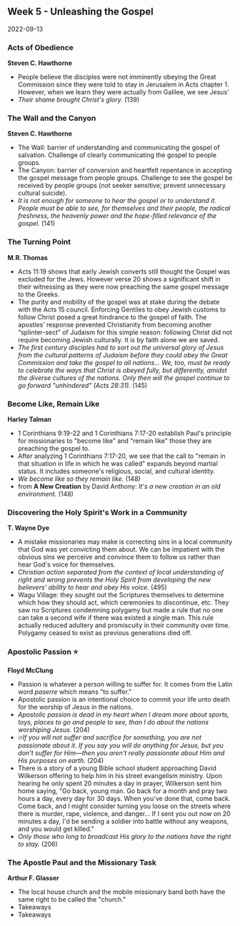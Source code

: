 ## Week 5 - Unleashing the Gospel
2022-09-13

### Acts of Obedience
**Steven C. Hawthorne**
- People believe the disciples were not imminently obeying the Great Commission since they were told to stay in Jerusalem in Acts chapter 1. However, when we learn they were actually from Galilee, we see Jesus'  
- *Their shame brought Christ's glory.* (139)


### The Wall and the Canyon
**Steven C. Hawthorne**
- The Wall: barrier of understanding and communicating the gospel of salvation. Challenge of clearly communicating the gospel to people groups.
- The Canyon: barrier of conversion and heartfelt repentance in accepting the gospel message from people groups. Challenge to see the gospel be received by people groups (not seeker sensitive; prevent unnecessary cultural suicide).
- *It is not enough for someone to hear the gospel or to understand it. People must be able to see, for themselves and their people, the radical freshness, the heavenly power and the hope-filled relevance of the gospel.* (141)


### The Turning Point
**M.R. Thomas**
- Acts 11:19 shows that early Jewish converts still thought the Gospel was excluded for the Jews. However verse 20 shows a significant shift in their witnessing as they were now preaching the same gospel message to the Greeks.
- The purity and mobility of the gospel was at stake during the debate with the Acts 15 council. Enforcing Gentiles to obey Jewish customs to follow Christ posed a great hindrance to the gospel of faith. The apostles’ response prevented Christianity from becoming another “splinter-sect” of Judaism for this simple reason: following Christ did not require becoming Jewish culturally. It is by faith alone we are saved.
- *The first century disciples had to sort out the universal glory of Jesus from the cultural patterns of Judaism before they could obey the Great Commission and take the gospel to all nations... We, too, must be ready to celebrate the ways that Christ is obeyed fully, but differently, amidst the diverse cultures of the nations. Only then will the gospel continue to go forward "unhindered" (Acts 28:31).* (145)


### Become Like, Remain Like
**Harley Talman**
- 1 Corinthians 9:19-22 and 1 Corinthians 7:17-20 establish Paul's principle for missionaries to "become like" and "remain like" those they are preaching the gospel to.
- After analyzing 1 Corinthians 7:17-20, we see that the call to "remain in that situation in life in which he was called" expands beyond martial status. It includes someone's religious, social, and cultural identity.
- *We become like so they remain like.* (148)
- from **A New Creation** by David Anthony: *It's a new creation in an old environment.* (148)


### Discovering the Holy Spirit's Work in a Community
**T. Wayne Dye**
- A mistake missionaries may make is correcting sins in a local community that God was yet convicting them about. We can be impatient with the obvious sins we perceive and convince them to follow us rather than hear God's voice for themselves.
- *Christian action separated from the context of local understanding of right and wrong prevents the Holy Spirit from developing the new believers' ability to hear and obey His voice.* (495)
- Wagu Village: they sought out the Scriptures themselves to determine which how they should act, which ceremonies to discontinue, etc. They saw no Scriptures condemning polygamy but made a rule that no one can take a second wife if there was existed a single man. This rule actually reduced adultery and promiscuity in their community over time. Polygamy ceased to exist as previous generations died off.

### Apostolic Passion ⭐
**Floyd McClung**
- Passion is whatever a person willing to suffer for. It comes from the Latin word *paserre* which means "to suffer."
- Apostolic passion is an intentional choice to commit your life unto death for the worship of Jesus in the nations. 
- *Apostolic passion is dead in my heart when I dream more about sports, toys, places to go and people to see, than I do about the nations worshiping Jesus.* (204)
- 🔥*If you will not suffer and sacrifice for something, you are not passionate about it. If you say you will do anything for Jesus, but you don't suffer for Him—then you aren't really passionate about Him and His purposes on earth.* (204)
- There is a story of a young Bible school student approaching David Wilkerson offering to help him in his street evangelism ministry. Upon hearing he only spent 20 minutes a day in prayer, Wilkerson sent him home saying, "Go back, young man. Go back for a month and pray two hours a day, every day for 30 days. When you've done that, come back. Come back, and I might consider turning you loose on the streets where there is murder, rape, violence, and danger... If I sent you out now on 20 minutes a day, I'd be sending a soldier into battle without any weapons, and you would get killed."
- *Only those who long to broadcast His glory to the nations have the right to stay.* (206)


### The Apostle Paul and the Missionary Task
**Arthur F. Glasser**
- The local house church and the mobile missionary band both have the same right to be called the "church." 
- Takeaways
- Takeaways